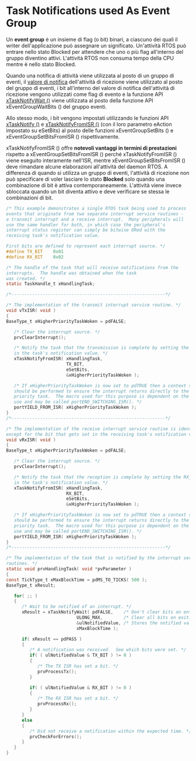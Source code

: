 # Task Notifications used As  Event Group 

Un **event group** è un insieme di flag (o bit) binari, a ciascuno dei quali il writer dell'applicazione può assegnare un significato. Un'attività RTOS può entrare nello stato Blocked per attendere che uno o più flag all'interno del gruppo diventino attivi. L'attività RTOS non consuma tempo della CPU mentre è nello stato Blocked.

Quando una notifica di attività viene utilizzata al posto di un gruppo di eventi, il [valore di notifica](https://translate.googleusercontent.com/translate_c?depth=1&hl=it&pto=aue&rurl=translate.google.com&sl=auto&sp=nmt4&tl=it&u=https://www.freertos.org/RTOS-task-notifications.html&usg=ALkJrhiB_SQKXt9IHu6INzt2y3MVLM-i-A) dell'attività di ricezione viene utilizzato al posto del gruppo di eventi, i bit all'interno del valore di notifica  dell'attività di ricezione vengono utilizzati come flag di evento e la  funzione API [xTaskNotifyWait ()](https://translate.googleusercontent.com/translate_c?depth=1&hl=it&pto=aue&rurl=translate.google.com&sl=auto&sp=nmt4&tl=it&u=https://www.freertos.org/xTaskNotifyWait.html&usg=ALkJrhga6AFtbdYJRMFeusJKKOlNtanzLw) viene utilizzata al posto della funzione API xEventGroupWaitBits () del gruppo eventi.

Allo stesso modo, i bit vengono impostati utilizzando le funzioni API [xTaskNotify ()](https://translate.googleusercontent.com/translate_c?depth=1&hl=it&pto=aue&rurl=translate.google.com&sl=auto&sp=nmt4&tl=it&u=https://www.freertos.org/xTaskNotify.html&usg=ALkJrhiesWdiInS0PXjwbXP79ipNPG_wuQ) e [xTaskNotifyFromISR ()](https://translate.googleusercontent.com/translate_c?depth=1&hl=it&pto=aue&rurl=translate.google.com&sl=auto&sp=nmt4&tl=it&u=https://www.freertos.org/xTaskNotifyFromISR.html&usg=ALkJrhguzRRqVp4u8UeEraFQGNRr_v_i-w) (con il loro parametro eAction impostato su eSetBits) al posto delle  funzioni xEventGroupSetBits () e xEventGroupSetBitsFromISR ()  rispettivamente.

 xTaskNotifyFromISR () offre **notevoli vantaggi in termini di prestazioni** rispetto a xEventGroupSetBitsFromISR () perché xTaskNotifyFromISR ()  viene eseguito interamente nell'ISR, mentre xEventGroupSetBitsFromISR () deve rimandare alcune elaborazioni all'attività del daemon RTOS. A differenza di quando si utilizza un gruppo di eventi, l'attività di  ricezione non può specificare di voler lasciare lo stato **Blocked** solo  quando una combinazione di bit è attiva contemporaneamente. L'attività viene invece sbloccata quando un bit diventa attivo e deve verificare se stessa le combinazioni di bit.

```c
/* This example demonstrates a single RTOS task being used to process
events that originate from two separate interrupt service routines -
a transmit interrupt and a receive interrupt.  Many peripherals will
use the same handler for both, in which case the peripheral's
interrupt status register can simply be bitwise ORed with the
receiving task's notification value.

First bits are defined to represent each interrupt source. */
#define TX_BIT    0x01
#define RX_BIT    0x02

/* The handle of the task that will receive notifications from the
interrupts.  The handle was obtained when the task
was created. */
static TaskHandle_t xHandlingTask;

/*-----------------------------------------------------------*/

/* The implementation of the transmit interrupt service routine. */
void vTxISR( void )
{
BaseType_t xHigherPriorityTaskWoken = pdFALSE;

   /* Clear the interrupt source. */
   prvClearInterrupt();

   /* Notify the task that the transmission is complete by setting the TX_BIT
   in the task's notification value. */
   xTaskNotifyFromISR( xHandlingTask,
                       TX_BIT,
                       eSetBits,
                       &xHigherPriorityTaskWoken );

   /* If xHigherPriorityTaskWoken is now set to pdTRUE then a context switch
   should be performed to ensure the interrupt returns directly to the highest
   priority task.  The macro used for this purpose is dependent on the port in
   use and may be called portEND_SWITCHING_ISR(). */
   portYIELD_FROM_ISR( xHigherPriorityTaskWoken );
}
/*-----------------------------------------------------------*/

/* The implementation of the receive interrupt service routine is identical
except for the bit that gets set in the receiving task's notification value. */
void vRxISR( void )
{
BaseType_t xHigherPriorityTaskWoken = pdFALSE;

   /* Clear the interrupt source. */
   prvClearInterrupt();

   /* Notify the task that the reception is complete by setting the RX_BIT
   in the task's notification value. */
   xTaskNotifyFromISR( xHandlingTask,
                       RX_BIT,
                       eSetBits,
                       &xHigherPriorityTaskWoken );

   /* If xHigherPriorityTaskWoken is now set to pdTRUE then a context switch
   should be performed to ensure the interrupt returns directly to the highest
   priority task.  The macro used for this purpose is dependent on the port in
   use and may be called portEND_SWITCHING_ISR(). */
   portYIELD_FROM_ISR( xHigherPriorityTaskWoken );
}
/*-----------------------------------------------------------*/

/* The implementation of the task that is notified by the interrupt service
routines. */
static void prvHandlingTask( void *pvParameter )
{
const TickType_t xMaxBlockTime = pdMS_TO_TICKS( 500 );
BaseType_t xResult;

   for( ;; )
   {
      /* Wait to be notified of an interrupt. */
      xResult = xTaskNotifyWait( pdFALSE,    /* Don't clear bits on entry. */
                           ULONG_MAX,        /* Clear all bits on exit. */
                           &ulNotifiedValue, /* Stores the notified value. */
                           xMaxBlockTime );

      if( xResult == pdPASS )
      {
         /* A notification was received.  See which bits were set. */
         if( ( ulNotifiedValue & TX_BIT ) != 0 )
         {
            /* The TX ISR has set a bit. */
            prvProcessTx();
         }

         if( ( ulNotifiedValue & RX_BIT ) != 0 )
         {
            /* The RX ISR has set a bit. */
            prvProcessRx();
         }
      }
      else
      {
         /* Did not receive a notification within the expected time. */
         prvCheckForErrors();
      }
   }
}
```

